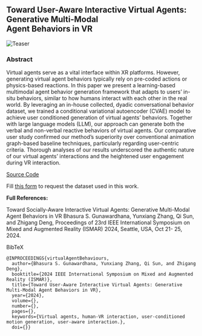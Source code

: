 ## Toward User-Aware Interactive Virtual Agents: Generative Multi-Modal<br> Agent Behaviors in VR

![Teaser](https://github.com/user-attachments/assets/4a66fddc-3107-4a74-947b-680b0c8d460d)

### Abstract 
Virtual agents serve as a vital interface within XR platforms. 
However, generating virtual agent behaviors typically rely on pre-coded
actions or physics-based reactions. In this paper we present a
learning-based multimodal agent behavior generation framework
that adapts to users’ in-situ behaviors, similar to how humans 
interact with each other in the real world. By leveraging an in-house
collected, dyadic conversational behavior dataset, we trained a 
conditional variational autoencoder (CVAE) model to achieve user 
conditioned generation of virtual agents’ behaviors. Together with
large language models (LLM), our approach can generate both the
verbal and non-verbal reactive behaviors of virtual agents. Our
comparative user study confirmed our method’s superiority over 
conventional animation graph-based baseline techniques, particularly
regarding user-centric criteria. Thorough analyses of our results
underscored the authentic nature of our virtual agents’ interactions
and the heightened user engagement during VR interaction.

[Source Code](https://github.com/cg-im/ismar24_intelligent_agent)

Fill [this form](https://forms.gle/SoRcmLBgWxQqiyoo8) to request the dataset used in this work. 

**Full References:** 

Toward Socially-Aware Interactive Virtual Agents: Generative Multi-Modal Agent Behaviors in VR
Bhasura S. Gunawardhana, Yunxiang Zhang, Qi Sun, and Zhigang Deng,
Proceedings of 23rd IEEE International Symposium on Mixed and Augmented Reality (ISMAR) 2024, Seattle, USA, Oct 21- 25, 2024.

BibTeX
```
@INPROCEEDINGS{virtualAgentBehaviours,
  author={Bhasura S. Gunawardhana, Yunxiang Zhang, Qi Sun, and Zhigang Deng},
  booktitle={2024 IEEE International Symposium on Mixed and Augmented Reality (ISMAR)}, 
  title={Toward User-Aware Interactive Virtual Agents: Generative Multi-Modal Agent Behaviors in VR}, 
  year={2024},
  volume={},
  number={},
  pages={},
  keywords={Virtual agents, human-VR interaction, user-conditioned motion generation, user-aware interaction.},
  doi={}}
```
 
